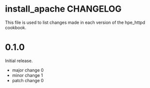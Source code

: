 # install_apache CHANGELOG

This file is used to list changes made in each version of the hpe_httpd cookbook.

# 0.1.0

Initial release.

- major change 0
- minor change 1
- patch change 0

